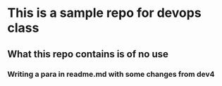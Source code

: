 # This is a sample repo for devops class

## What this repo contains is of no use
### Writing a para in readme.md with some changes from dev4
